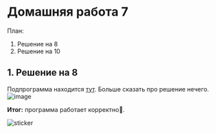 # Домашняя работа 7

План:
1.   Решение на 8
2.   Решение на 10

## 1. Решение на 8
Подпрограмма находится [тут](https://github.com/MShpiz/Homework_for_ACS/blob/main/homework7/prog.asm). Больше сказать про решение нечего.
![image](https://github.com/MShpiz/Homework_for_ACS/assets/88736099/d1ca5910-3f79-4627-b1ae-86c4313e9369)



**Итог:** программа работает корректно🤩.

![sticker](https://github.com/MShpiz/Homework_for_ACS/assets/88736099/d260f1dd-3236-4b5e-9df7-104a092bd392)
